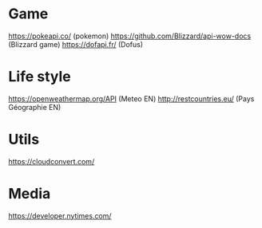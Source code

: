 # Game
https://pokeapi.co/ (pokemon)
https://github.com/Blizzard/api-wow-docs (Blizzard game)
https://dofapi.fr/ (Dofus)

# Life style
https://openweathermap.org/API (Meteo EN)
http://restcountries.eu/ (Pays Géographie EN)

# Utils
https://cloudconvert.com/

# Media
https://developer.nytimes.com/
